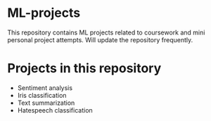 # ML-projects

This repository contains ML projects related to coursework and mini personal project attempts. Will update the repository frequently.

# Projects in this repository

- Sentiment analysis
- Iris classification
- Text summarization
- Hatespeech classification


